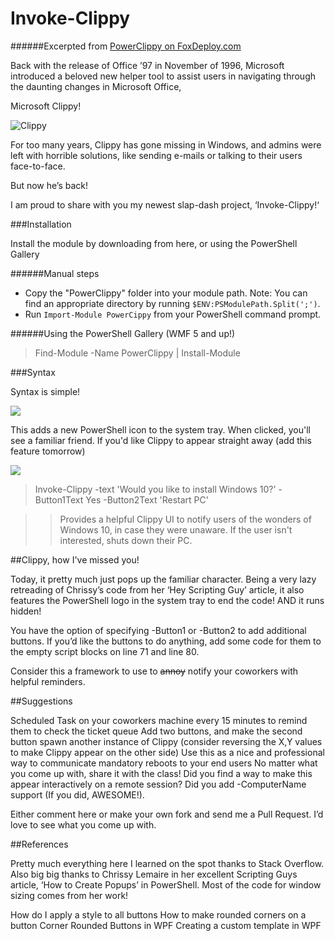 # Invoke-Clippy

######Excerpted from [PowerClippy on FoxDeploy.com](https://foxdeploy.wordpress.com/?p=2646&preview=true)

Back with the release of Office ’97 in November of 1996, Microsoft introduced a beloved new helper tool to assist users in navigating through the daunting changes in Microsoft Office,

Microsoft Clippy!


![Clippy](https://foxdeploy.files.wordpress.com/2016/03/clippy.png?w=584&h=542)


For too many years, Clippy has gone missing in Windows, and admins were left with horrible solutions, like sending e-mails or talking to their users face-to-face.

But now he’s back!

I am proud to share with you my newest slap-dash project,  ‘Invoke-Clippy!‘

###Installation

Install the module by downloading from here, or using the PowerShell Gallery

######Manual steps

* Copy the "PowerClippy" folder into your module path. Note: You can find an
appropriate directory by running `$ENV:PSModulePath.Split(';')`.
 * Run `Import-Module PowerCippy` from your PowerShell command prompt.

######Using the PowerShell Gallery (WMF 5 and up!)

>Find-Module -Name PowerClippy | Install-Module


###Syntax

Syntax is simple!

![](https://foxdeploy.files.wordpress.com/2016/03/clippy01.png?w=1272&h=114)

This adds a new PowerShell icon to the system tray.  When clicked, you'll see a familiar friend.  If you'd like Clippy to appear straight away (add this feature tomorrow)

![](https://foxdeploy.files.wordpress.com/2016/03/clippy02.png?w=1272&h=114)

>Invoke-Clippy -text 'Would you like to install Windows 10?' -Button1Text Yes -Button2Text 'Restart PC'
   
>   >Provides a helpful Clippy UI to notify users of the wonders of Windows 10, in case they were unaware.   If the user isn't interested, shuts down their PC.

##Clippy, how I've missed you!

Today, it pretty much just pops up the familiar character.  Being a very lazy retreading of Chrissy’s code from her ‘Hey Scripting Guy’ article, it also features the PowerShell logo in the system tray to end the code!  AND it runs hidden!

You have the option of specifying -Button1 or -Button2 to add additional buttons.  If you’d like the buttons to do anything, add some code for them to the empty script blocks on line 71 and line 80.

Consider this a framework to use to ~~annoy~~ notify your coworkers with helpful reminders.

##Suggestions

Scheduled Task on your coworkers machine every 15 minutes to remind them to check the ticket queue
Add two buttons, and make the second button spawn another instance of Clippy (consider reversing the X,Y values to make Clippy appear on the other side)
Use this as a nice and professional way to communicate mandatory reboots to your end users
No matter what you come up with, share it with the class!  Did you find a way to make this appear interactively on a remote session?  Did you add -ComputerName support (If you did, AWESOME!).

Either comment here or make your own fork and send me a Pull Request.  I’d love to see what you come up with.

##References

Pretty much everything here I learned on the spot thanks to Stack Overflow.  Also big big thanks to Chrissy Lemaire in her excellent Scripting Guys article, ‘How to Create Popups’ in PowerShell.  Most of the code for window sizing comes from her work!

How do I apply a style to all buttons
How to make rounded corners on a button Corner Rounded Buttons in WPF
Creating a custom template in WPF
